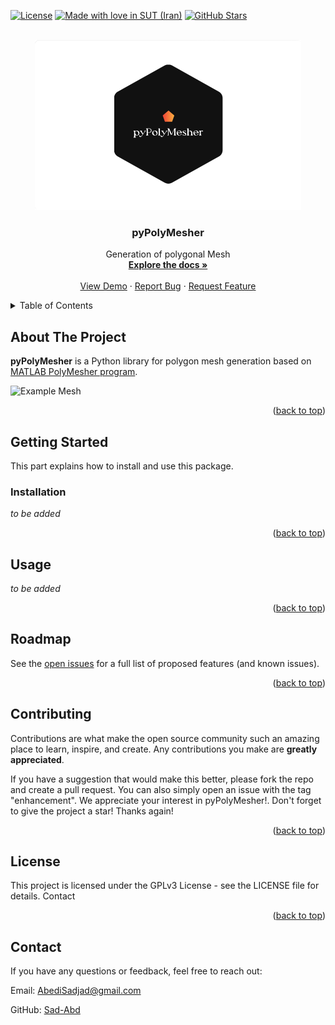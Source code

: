 <a name="readme-top"></a>

<!-- PROJECT SHIELDS -->

[![License](https://img.shields.io/github/license/Sad-Abd/pyPolyMesher.svg?style=for-the-badge)](https://github.com/Sad-Abd/pyPolyMesher/blob/main/LICENSE)
[![Made with love in SUT (Iran)](https://img.shields.io/badge/Made%20with%20%E2%9D%A4%EF%B8%8F%20in-SUT%20(Iran)-0c674a?style=for-the-badge)](https://sut.ac.ir)
[![GitHub Stars](https://img.shields.io/github/stars/Sad-Abd/pyPolyMesher.svg?style=for-the-badge)](https://github.com/Sad-Abd/pyPolyMesher/stargazers)

<!-- PROJECT LOGO -->

<br />
<div align="center">
  <a href="https://github.com/Sad-Abd/pyPolyMehser">
    <img src="images/Logo.png" alt="Logo" width="426" height="272">
  </a>

<h3 align="center">pyPolyMesher</h3>

  <p align="center">
    Generation of polygonal Mesh
    <br />
    <a href="https://github.com/Sad-Abd/pyPolyMehser"><strong>Explore the docs »</strong></a>
    <br />
    <br />
    <a href="https://github.com/Sad-Abd/pyPolyMehser">View Demo</a>
    ·
    <a href="https://github.com/Sad-Abd/pyPolyMehser/issues">Report Bug</a>
    ·
    <a href="https://github.com/Sad-Abd/pyPolyMehser/issues">Request Feature</a>
  </p>
</div>



<!-- TABLE OF CONTENTS -->
<details>
  <summary>Table of Contents</summary>
  <ol>
    <li>
      <a href="#about-the-project">About The Project</a>
    </li>
    <li>
      <a href="#getting-started">Getting Started</a>
      <ul>
        <li><a href="#installation">Installation</a></li>
      </ul>
    </li>
    <li><a href="#usage">Usage</a>
      <ol>
        <li><a href="#1.-read-image">Read Image</a></li>
        <li><a href="#2.-preprocessing">Preprocessing</a></li>
        <li><a href="#3.-quadTree-algorithm">QuadTree Algorithm</a></li>
        <li><a href="#4.-mesh-generation">Mesh Generation</a></li>
      </ol>
    </li>
    <li><a href="#roadmap">Roadmap</a></li>
    <li><a href="#contributing">Contributing</a></li>
    <li><a href="#license">License</a></li>
    <li><a href="#contact">Contact</a></li>
    <li><a href="#acknowledgments">Acknowledgments</a></li>
  </ol>
</details>

<!-- ABOUT THE PROJECT -->
## About The Project

<!--[![Product Name Screen Shot][product-screenshot]](https://example.com)-->

**pyPolyMesher** is a Python library for polygon mesh generation based on [MATLAB PolyMesher program](http://paulino.princeton.edu/software.html).

![Example Mesh](docs/images/mesh_example.png)


<p align="right">(<a href="#readme-top">back to top</a>)</p>



<!-- GETTING STARTED -->
## Getting Started

This part explains how to install and use this package.

### Installation

_to be added_


<p align="right">(<a href="#readme-top">back to top</a>)</p>

<!-- USAGE EXAMPLES -->
## Usage

_to be added_

<p align="right">(<a href="#readme-top">back to top</a>)</p>

<!-- ROADMAP -->
## Roadmap

See the [open issues](https://github.com/Sad-Abd/qtreemesh/issues) for a full list of proposed features (and known issues).

<p align="right">(<a href="#readme-top">back to top</a>)</p>

<!-- CONTRIBUTING -->
## Contributing

Contributions are what make the open source community such an amazing place to learn, inspire, and create. Any contributions you make are **greatly appreciated**.

If you have a suggestion that would make this better, please fork the repo and create a pull request. You can also simply open an issue with the tag "enhancement".
We appreciate your interest in pyPolyMesher!. Don't forget to give the project a star! Thanks again!


<p align="right">(<a href="#readme-top">back to top</a>)</p>

<!-- LICENSE -->
## License

This project is licensed under the GPLv3 License - see the LICENSE file for details.
Contact

<p align="right">(<a href="#readme-top">back to top</a>)</p>

<!-- CONTACT -->
## Contact

If you have any questions or feedback, feel free to reach out:

Email: AbediSadjad@gmail.com

GitHub: [Sad-Abd](https://github.com/Sad-Abd)
